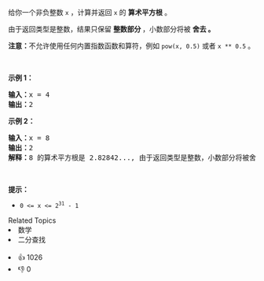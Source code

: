 <p>给你一个非负整数 <code>x</code> ，计算并返回&nbsp;<code>x</code>&nbsp;的 <strong>算术平方根</strong> 。</p>

<p>由于返回类型是整数，结果只保留 <strong>整数部分 </strong>，小数部分将被 <strong>舍去 。</strong></p>

<p><strong>注意：</strong>不允许使用任何内置指数函数和算符，例如 <code>pow(x, 0.5)</code> 或者 <code>x ** 0.5</code> 。</p>

<p>&nbsp;</p>

<p><strong>示例 1：</strong></p>

<pre>
<strong>输入：</strong>x = 4
<strong>输出：</strong>2
</pre>

<p><strong>示例 2：</strong></p>

<pre>
<strong>输入：</strong>x = 8
<strong>输出：</strong>2
<strong>解释：</strong>8 的算术平方根是 2.82842..., 由于返回类型是整数，小数部分将被舍去。
</pre>

<p>&nbsp;</p>

<p><strong>提示：</strong></p>

<ul>
	<li><code>0 &lt;= x &lt;= 2<sup>31</sup> - 1</code></li>
</ul>
<div><div>Related Topics</div><div><li>数学</li><li>二分查找</li></div></div><br><div><li>👍 1026</li><li>👎 0</li></div>